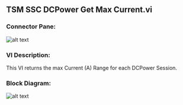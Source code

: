 ## **TSM SSC DCPower Get Max Current.vi**
### Connector Pane:
![alt text](/Instrument%20Control/DCPower/Source/TSM%20SSC%20DCPower%20Get%20Max%20Current.vic.png "TSM SSC DCPower Get Max Current.vi connector pane")

### VI Description:
This VI returns the max Current (A) Range for each DCPower Session.

### Block Diagram:
![alt text](/Instrument%20Control/DCPower/Source/TSM%20SSC%20DCPower%20Get%20Max%20Current.vid.png "TSM SSC DCPower Get Max Current.vi block diagram")
